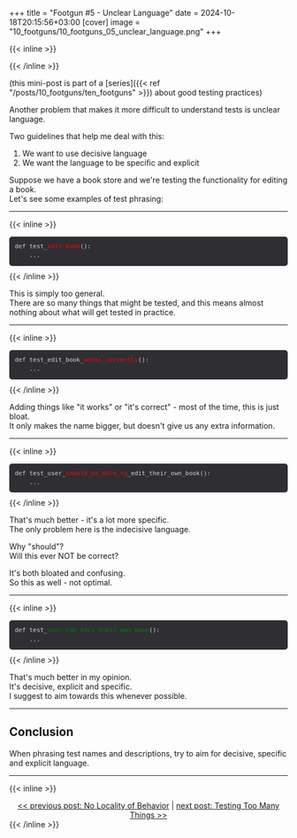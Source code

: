 +++
title = "Footgun #5 - Unclear Language"
date = 2024-10-18T20:15:56+03:00
[cover]
  image = "10_footguns/10_footguns_05_unclear_language.png"
+++

{{< inline >}}
<style>
.code-example {
  background-color: #2E2E33;
  padding: 10px;
  margin-bottom:10px;
  border-radius: 5px;
  font-family: monospace;
  white-space: pre;
  color: #d5d5d6;
  font-size: .78em;
  line-height: 1.5;
}
.highlight-red {
  color: red;
}
.highlight-green {
  color: green;
}
</style>
{{< /inline >}}

(this mini-post is part of a [series]({{< ref "/posts/10_footguns/ten_footguns" >}}) about good testing practices)


Another problem that makes it more difficult to understand tests is unclear language.

Two guidelines that help me deal with this:
1. We want to use decisive language
1. We want the language to be specific and explicit


Suppose we have a book store and we're testing the functionality for editing a book.  
Let's see some examples of test phrasing:

---
{{< inline >}}
<div class="code-example">def test_<span class="highlight-red">edit_book</span>():
    ...
</div>
{{< /inline >}}

This is simply too general.  
There are so many things that might be tested, and this means almost nothing about what will get tested in practice.

---
{{< inline >}}
<div class="code-example">def test_edit_book_<span class="highlight-red">works_correctly</span>():
    ...
</div>
{{< /inline >}}

Adding things like "it works" or "it's correct" - most of the time, this is just bloat.  
It only makes the name bigger, but doesn't give us any extra information.

---
{{< inline >}}
<div class="code-example">def test_user_<span class="highlight-red">should_be_able_to</span>_edit_their_own_book():
    ...
</div>
{{< /inline >}}


That's much better - it's a lot more specific.  
The only problem here is the indecisive language.

Why "should"?  
Will this ever NOT be correct?

It's both bloated and confusing.  
So this as well - not optimal.

---
{{< inline >}}
<div class="code-example">def test_<span class="highlight-green">user_can_edit_their_own_book</span>():
    ...
</div>
{{< /inline >}}

That's much better in my opinion.  
It's decisive, explicit and specific.  
I suggest to aim towards this whenever possible.  

---

## Conclusion
When phrasing test names and descriptions, try to aim for decisive, specific and explicit language.

---
{{< inline >}}
<div style="text-align: center; display: block; width: 100%;">
<a href="/posts/10_footguns/04_no_locality_of_behavior">&lt;&lt; previous post: No Locality of Behavior</a>
|
<a href="/posts/10_footguns/06_testing_too_many_things">next post: Testing Too Many Things &gt;&gt;</a>
</div>
{{< /inline >}}
